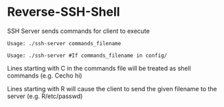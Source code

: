 # Reverse-SSH-Shell
SSH Server sends commands for client to execute

`Usage: ./ssh-server commands_filename`

`Usage: ./ssh-server #If commands_filename in config/`

Lines starting with C in the commands file will be treated as shell commands (e.g. Cecho hi)

Lines starting with R will cause the client to send the given filename to the server (e.g. R/etc/passwd)
